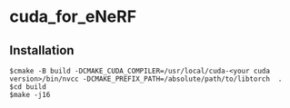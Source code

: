 # cuda_for_eNeRF

## Installation
```shell
$cmake -B build -DCMAKE_CUDA_COMPILER=/usr/local/cuda-<your cuda version>/bin/nvcc -DCMAKE_PREFIX_PATH=/absolute/path/to/libtorch  .
$cd build
$make -j16
```
